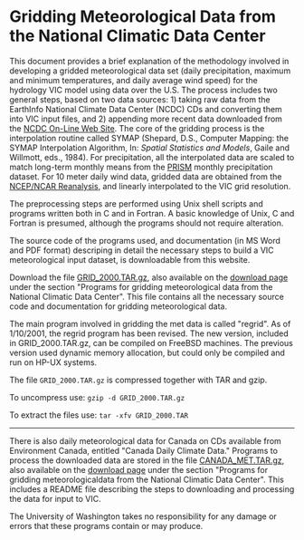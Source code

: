 # Gridding Meteorological Data from the National Climatic Data Center

This document provides a brief explanation of the methodology involved in developing a gridded meteorological data set (daily precipitation, maximum and minimum temperatures, and daily average wind speed) for the hydrology VIC model using data over the U.S. The process includes two general steps, based on two data sources: 1) taking raw data from the EarthInfo National Climate Data Center (NCDC) CDs and converting them into VIC input files, and 2) appending more recent data downloaded from the [NCDC On-Line Web Site](http://hurricane.ncdc.noaa.gov/CDO/cdo). The core of the gridding process is the interpolation routine called SYMAP (Shepard, D.S., Computer Mapping: the SYMAP Interpolation Algorithm, In: _Spatial Statistics and Models_, Gaile and Willmott, eds., 1984). For precipitation, all the interpolated data are scaled to match long-term monthly means from the [PRISM](http://www.prism.oregonstate.edu/) monthly precipitation dataset. For 10 meter daily wind data, gridded data are obtained from the [NCEP/NCAR Reanalysis](http://www.cdc.noaa.gov/cdc/reanalysis/reanalysis.shtml), and linearly interpolated to the VIC grid resolution.

The preprocessing steps are performed using Unix shell scripts and programs written both in C and in Fortran. A basic knowledge of Unix, C and Fortran is presumed, although the programs should not require alteration.

The source code of the programs used, and documentation (in MS Word and PDF format) descriping in detail the necessary steps to build a VIC meteorological input dataset, is downloadable from this website.

Download the file [GRID_2000.TAR.gz](ftp://ftp.hydro.washington.edu/pub/HYDRO/models/VIC/Utility_Programs/GRID_2000.TAR.gz), also available on the [download page](../SourceCode/Code.md) under the section "Programs for gridding meteorological data from the National Climatic Data Center". This file contains all the necessary source code and documentation for gridding meteorological data.

The main program involved in gridding the met data is called "regrid". As of 1/10/2001, the regrid program has been revised. The new version, included in GRID_2000.TAR.gz, can be compiled on FreeBSD machines. The previous version used dynamic memory allocation, but could only be compiled and run on HP-UX systems.

The file `GRID_2000.TAR.gz` is compressed together with TAR and gzip.

To uncompress use: `gzip -d GRID_2000.TAR.gz`

To extract the files use: `tar -xfv GRID_2000.TAR`

* * *

There is also daily meteorological data for Canada on CDs available from Environment Canada, entitled "Canada Daily Climate Data." Programs to process the downloaded data are stored in the file [CANADA_MET.TAR.gz](ftp://ftp.hydro.washington.edu/pub/HYDRO/models/VIC/Utility_Programs/CANADA_MET.TAR.gz), also available on the [download page](../SourceCode/Code.md) under the section "Programs for gridding meteorologicaldata from the National Climatic Data Center". This includes a README file describing the steps to downloading and processing the data for input to VIC.

The University of Washington takes no responsibility for any damage or errors that these programs contain or may produce.
